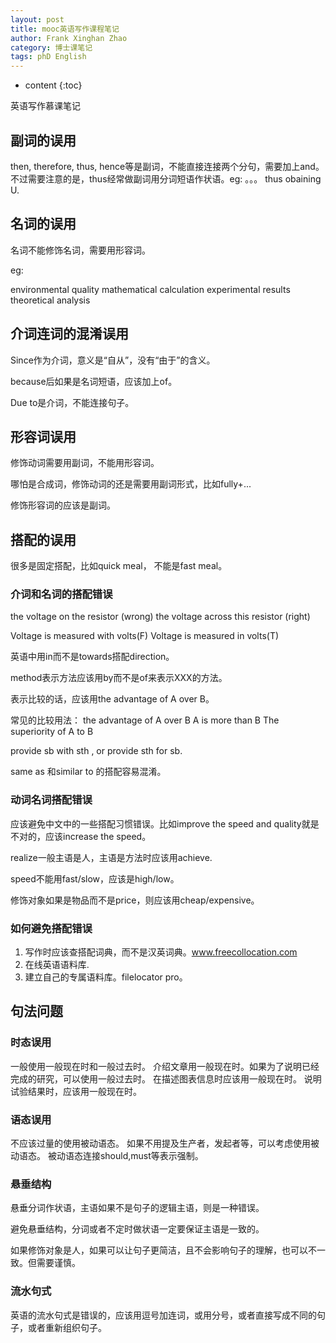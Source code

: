 ```yaml
---
layout: post
title: mooc英语写作课程笔记
author: Frank Xinghan Zhao
category: 博士课笔记
tags: phD English 
---
```


* content
{:toc}


英语写作慕课笔记




## 副词的误用

then, therefore, thus, hence等是副词，不能直接连接两个分句，需要加上and。不过需要注意的是，thus经常做副词用分词短语作状语。eg: 。。。 thus obaining U.

## 名词的误用

名词不能修饰名词，需要用形容词。

eg:

environmental quality
mathematical calculation
experimental results
theoretical analysis

## 介词连词的混淆误用

Since作为介词，意义是“自从”，没有“由于”的含义。

because后如果是名词短语，应该加上of。

Due to是介词，不能连接句子。

## 形容词误用

修饰动词需要用副词，不能用形容词。

哪怕是合成词，修饰动词的还是需要用副词形式，比如fully+...

修饰形容词的应该是副词。

## 搭配的误用

很多是固定搭配，比如quick meal， 不能是fast meal。

### 介词和名词的搭配错误

the voltage on the resistor (wrong)
the voltage across this resistor (right)

Voltage is measured with volts(F)
Voltage is measured in volts(T)

英语中用in而不是towards搭配direction。

method表示方法应该用by而不是of来表示XXX的方法。

表示比较的话，应该用the advantage of A over B。

常见的比较用法：
the advantage of A over B
A is more than B
The superiority of A to B

provide sb with sth , or provide sth for sb.

same as 和similar to 的搭配容易混淆。


### 动词名词搭配错误

应该避免中文中的一些搭配习惯错误。比如improve the speed and quality就是不对的，应该increase the speed。

realize一般主语是人，主语是方法时应该用achieve.

speed不能用fast/slow，应该是high/low。

修饰对象如果是物品而不是price，则应该用cheap/expensive。

### 如何避免搭配错误

1. 写作时应该查搭配词典，而不是汉英词典。www.freecollocation.com
2. 在线英语语料库.
3. 建立自己的专属语料库。filelocator pro。


## 句法问题

### 时态误用

一般使用一般现在时和一般过去时。
介绍文章用一般现在时。如果为了说明已经完成的研究，可以使用一般过去时。
在描述图表信息时应该用一般现在时。
说明试验结果时，应该用一般现在时。

### 语态误用

不应该过量的使用被动语态。
如果不用提及生产者，发起者等，可以考虑使用被动语态。
被动语态连接should,must等表示强制。

### 悬垂结构

悬垂分词作状语，主语如果不是句子的逻辑主语，则是一种错误。

避免悬垂结构，分词或者不定时做状语一定要保证主语是一致的。

如果修饰对象是人，如果可以让句子更简洁，且不会影响句子的理解，也可以不一致。但需要谨慎。

### 流水句式

英语的流水句式是错误的，应该用逗号加连词，或用分号，或者直接写成不同的句子，或者重新组织句子。







